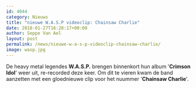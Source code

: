 ```yaml
---
id: 4044
category: Nieuws
title: "nieuwe W.A.S.P videoclip: Chainsaw Charlie"
date: 2018-01-27T16:28:17+00:00
author: Seppe Van Ael
layout: post
permalink: /news/nieuwe-w-a-s-p-videoclip-chainsaw-charlie/
image: wasp.jpg
---
```

De heavy metal legendes **W.A.S.P.** brengen binnenkort hun album '**Crimson Idol**' weer uit, re-recorded deze keer. Om dit te vieren kwam de band aanzetten met een gloednieuwe clip voor het nuummer '**Chainsaw Charlie**'.
